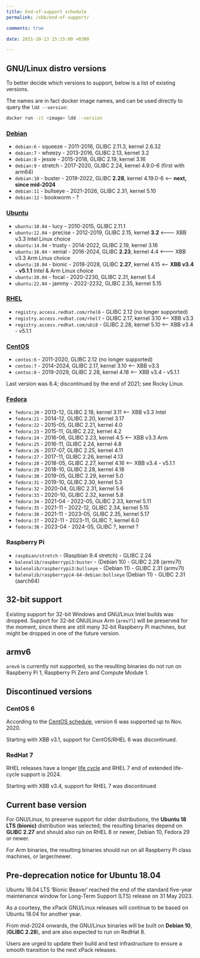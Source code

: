 ```yaml
---
title: End-of-support schedule
permalink: /xbb/end-of-support/

comments: true

date: 2021-10-13 15:15:00 +0300

---
```


## GNU/Linux distro versions

To better decide which versions to support, below is a list of existing
versions.

The names are in fact docker image names, and can be used directly to query
the `ldd --version`:

```sh
docker run -it <image> ldd --version
```

### [Debian](https://en.wikipedia.org/wiki/Debian_version_history)

- `debian:6` - squeeze - 2011-2016, GLIBC 2.11.3, kernel 2.6.32
- `debian:7` - wheezy - 2013-2016, GLIBC 2.13, kernel 3.2
- `debian:8` - jessie - 2015-2018, GLIBC 2.19, kernel 3.16
- `debian:9` - stretch - 2017-2020, GLIBC 2.24, kernel 4.9.0-6 (first with arm64)
- `debian:10` - buster - 2019-2022, GLIBC **2.28**, kernel 4.19.0-6 <-- **next, since mid-2024**
- `debian:11` - bullseye - 2021-2026, GLIBC 2.31, kernel 5.10
- `debian:12` - bookworm - ?

### [Ubuntu](https://en.wikipedia.org/wiki/Ubuntu_version_history)

- `ubuntu:10.04` - lucy - 2010-2015, GLIBC 2.11.1
- `ubuntu:12.04` - precise - 2012-2019, GLIBC 2.15, kernel **3.2** <--- XBB v3.3 Intel Linux choice
- `ubuntu:14.04` - trusty - 2014-2022, GLIBC 2.19, kernel 3.16
- `ubuntu:16.04` - xenial - 2016-2024, GLIBC **2.23**, kernel 4.4 <--- XBB v3.3 Arm Linux choice
- `ubuntu:18.04` - bionic - 2018-2028, GLIBC **2.27**, kernel 4.15 <-- **XBB v3.4 - v5.1.1** Intel & Arm Linux choice
- `ubuntu:20.04` - focal - 2020-2230, GLIBC 2.31, kernel 5.4
- `ubuntu:22.04` - jammy - 2022-2232, GLIBC 2.35, kernel 5.15

### [RHEL](https://access.redhat.com/support/policy/updates/errata/#Life_Cycle_Dates)

- `registry.access.redhat.com/rhel6` - GLIBC 2.12 (no longer supported)
- `registry.access.redhat.com/rhel7` - GLIBC 2.17, kernel 3.10 <-- XBB v3.3
- `registry.access.redhat.com/ubi8` - GLIBC 2.28, kernel 5.10 <-- XBB v3.4 - v5.1.1

### [CentOS](https://en.wikipedia.org/wiki/CentOS)

- `centos:6` - 2011-2020, GLIBC 2.12 (no longer supported)
- `centos:7` - 2014-2024, GLIBC 2.17, kernel 3.10 <-- XBB v3.3
- `centos:8` - 2019-2029, GLIBC 2.28, kernel 4.18 <-- XBB v3.4 - v5.1.1

Last version was 8.4; discontinued by the end of 2021; see Rocky Linux.

### [Fedora](https://en.wikipedia.org/wiki/Fedora_version_history)

- `fedora:20` - 2013-12, GLIBC 2.18, kernel 3.11 <-- XBB v3.3 Intel
- `fedora:21` - 2014-12, GLIBC 2.20, kernel 3.17
- `fedora:22` - 2015-05, GLIBC 2.21, kernel 4.0
- `fedora:23` - 2015-11, GLIBC 2.22, kernel 4.2
- `fedora:24` - 2016-06, GLIBC 2.23, kernel 4.5 <-- XBB v3.3 Arm
- `fedora:25` - 2016-11, GLIBC 2.24, kernel 4.8
- `fedora:26` - 2017-07, GLIBC 2.25, kernel 4.11
- `fedora:27` - 2017-11, GLIBC 2.26, kernel 4.13
- `fedora:28` - 2018-05, GLIBC 2.27, kernel 4.16 <-- XBB v3.4 - v5.1.1
- `fedora:29` - 2018-10, GLIBC 2.28, kernel 4.18
- `fedora:30` - 2019-05, GLIBC 2.29, kernel 5.0
- `fedora:31` - 2019-10, GLIBC 2.30, kernel 5.3
- `fedora:32` - 2020-04, GLIBC 2.31, kernel 5.6
- `fedora:33` - 2020-10, GLIBC 2.32, kernel 5.8
- `fedora:34` - 2021-04 - 2022-05, GLIBC 2.33, kernel 5.11
- `fedora:35` - 2021-11 - 2022-12, GLIBC 2.34, kernel 5.15
- `fedora:36` - 2021-11 - 2023-05, GLIBC 2.35, kernel 5.17
- `fedora:37` - 2022-11 - 2023-11, GLIBC ?, kernel 6.0
- `fedora:38` - 2023-04 - 2024-05, GLIBC ?, kernel ?

### Raspberry Pi

- `raspbian/stretch` - (Raspbian 9.4 stretch) - GLIBC 2.24
- `balenalib/raspberrypi3:buster` - (Debian 10) - GLIBC 2.28 (armv7l)
- `balenalib/raspberrypi3:bullseye` - (Debian 11) - GLIBC 2.31 (armv7l)
- `balenalib/raspberrypi4-64-debian:bullseye` (Debian 11) - GLIBC 2.31 (aarch64)

## 32-bit support

Existing support for 32-bit Windows and GNU/Linux Intel builds was dropped.
Support for 32-bit GNU/Linux Arm (`armv7l`) will be preserved for the moment,
since there are still many 32-bit Raspberry Pi machines,
but might be dropped in one of the future version.

## armv6

`armv6` is currently not supported, so the resulting binaries do not
run on Raspberry Pi 1, Raspberry Pi Zero
and Compute Module 1.

## Discontinued versions

### CentOS 6

According to the
[CentOS schedule](https://en.wikipedia.org/wiki/CentOS#End-of-support_schedule),
version 6 was supported up to Nov. 2020.

Starting with XBB v3.1, support for CentOS/RHEL 6 was discontinued.

### RedHat 7

RHEL releases have a longer
[life cycle](https://access.redhat.com/support/policy/updates/errata/#Life_Cycle_Dates)
and RHEL 7 end of extended life-cycle support is 2024.

Starting with XBB v3.4, support for RHEL 7 was discontinued

## Current base version

For GNU/Linux, to preserve support for older distributions,
the **Ubuntu 18 LTS (bionic)** distribution was selected;
the resulting binaries depend on **GLIBC 2.27** and should
also run on RHEL 8 or newer, Debian 10, Fedora 29 or newer.

For Arm binaries, the resulting binaries should run on all
Raspberry Pi class machines, or larger/newer.

## Pre-deprecation notice for Ubuntu 18.04

Ubuntu 18.04 LTS ‘Bionic Beaver‘ reached the end of the standard five-year
maintenance window for Long-Term Support (LTS) release on 31 May 2023.

As a courtesy, the xPack GNU/Linux releases will continue to be based on
Ubuntu 18.04 for another year.

From mid-2024 onwards, the GNU/Linux binaries will be built on **Debian 10**,
(**GLIBC 2.28**), and are also expected to run on RedHat 8.

Users are urged to update their build and test infrastructure to
ensure a smooth transition to the next xPack releases.

